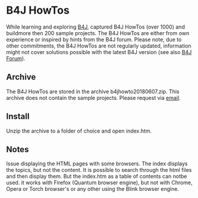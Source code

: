 # B4J HowTos
While learning and exploring [B4J](https://www.b4x.com/b4j.html), captured B4J HowTos (over 1000) and buildmore then 200 sample projects.
The B4J HowTos are either from own experience or inspired by hints from the B4J forum.
Please note, due to other commitments, the B4J HowTos are not regularly updated, information might not cover solutions possible with the latest B4J version (see also [B4J Forum](https://www.b4x.com/android/forum/threads/b4j-howtos.36350/)).


## Archive
The B4J HowTos are stored in the archive b4jhowto20180607.zip.
This archive does not contain the sample projects. Please request via [email](mailto:rwblinn@outlook.de).

## Install
Unzip the archive to a folder of choice and open index.htm.

## Notes
Issue displaying the HTML pages with some browsers. The index displays the topics, but not the content. It is possible to search through the html files and then display them. But the index.htm as a table of contents can notbe used.
it works with Firefox (Quantum browser engine), but not with Chrome, Opera or Torch browser's or any other using the Blink browser engine.
